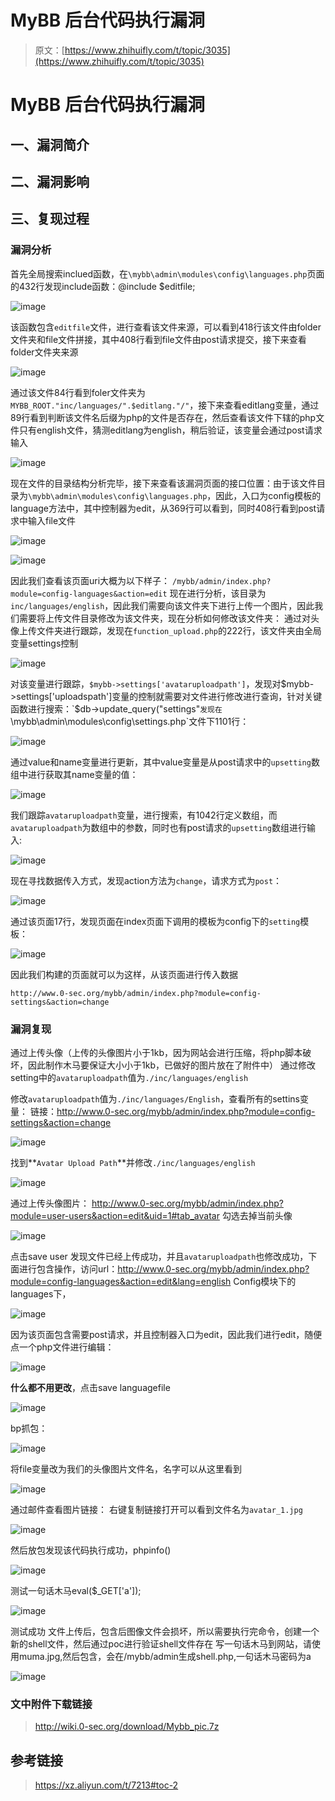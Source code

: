 # MyBB 后台代码执行漏洞

> 原文：[https://www.zhihuifly.com/t/topic/3035](https://www.zhihuifly.com/t/topic/3035)

# MyBB 后台代码执行漏洞

## 一、漏洞简介

## 二、漏洞影响

## 三、复现过程

### 漏洞分析

首先全局搜索inclued函数，在`\mybb\admin\modules\config\languages.php`页面的432行发现include函数：@include $editfile;

![image](img/d12aa297c5b248316ece99014144d817.png)

该函数包含`editfile`文件，进行查看该文件来源，可以看到418行该文件由folder文件夹和file文件拼接，其中408行看到file文件由post请求提交，接下来查看folder文件夹来源

![image](img/bca1bb46cc2160039b0f2b6f157836a4.png)

通过该文件84行看到foler文件夹为`MYBB_ROOT."inc/languages/".$editlang."/"`，接下来查看editlang变量，通过89行看到判断该文件名后缀为php的文件是否存在，然后查看该文件下辖的php文件只有english文件，猜测editlang为english，稍后验证，该变量会通过post请求输入

![image](img/355a6bcd12a5fd9e6bc9ba0c4f54beb2.png)

现在文件的目录结构分析完毕，接下来查看该漏洞页面的接口位置：由于该文件目录为`\mybb\admin\modules\config\languages.php`，因此，入口为config模板的language方法中，其中控制器为edit，从369行可以看到，同时408行看到post请求中输入file文件

![image](img/7c25b4fd0f509e54d3ef6056c9e19118.png)

![image](img/75245a79e523ee8108038561efbcbb34.png)

因此我们查看该页面uri大概为以下样子：
`/mybb/admin/index.php?module=config-languages&action=edit`
现在进行分析，该目录为`inc/languages/english`，因此我们需要向该文件夹下进行上传一个图片，因此我们需要将上传文件目录修改为该文件夹，现在分析如何修改该文件夹：
通过对头像上传文件夹进行跟踪，发现在`function_upload.php`的222行，该文件夹由全局变量settings控制

![image](img/9d0dd4342ada23dca490f93f269f89ad.png)

对该变量进行跟踪，`$mybb->settings['avataruploadpath']`，发现对$mybb->settings['uploadspath']变量的控制就需要对文件进行修改进行查询，针对关键函数进行搜索：`$db->update_query("settings"`发现在`\mybb\admin\modules\config\settings.php`文件下1101行：

![image](img/27f4b60f9b8a0e707cd427305e5a04e6.png)

通过value和name变量进行更新，其中value变量是从post请求中的`upsetting`数组中进行获取其name变量的值：

![image](img/8064f97e40a576d2b88d4b4c281e0679.png)

我们跟踪`avataruploadpath`变量，进行搜索，有1042行定义数组，而`avataruploadpath`为数组中的参数，同时也有post请求的`upsetting`数组进行输入:

![image](img/5c60e04f0089266d26aae8dbc4122dbe.png)

现在寻找数据传入方式，发现action方法为`change`，请求方式为`post`：

![image](img/eb0062a7d0717b5d2d45166e279cf6e8.png)

通过该页面17行，发现页面在index页面下调用的模板为config下的`setting`模板：

![image](img/d0ce335da01e0dfb96007ff071f259d6.png)

因此我们构建的页面就可以为这样，从该页面进行传入数据

```
http://www.0-sec.org/mybb/admin/index.php?module=config-settings&action=change 
```

### 漏洞复现

通过上传头像（上传的头像图片小于1kb，因为网站会进行压缩，将php脚本破坏，因此制作木马要保证大小小于1kb，已做好的图片放在了附件中）
通过修改setting中的`avataruploadpath`值为`./inc/languages/english`

修改`avataruploadpath`值为`./inc/languages/English`，查看所有的settins变量：
链接：http://www.0-sec.org/mybb/admin/index.php?module=config-settings&action=change

![image](img/ff6d63cb3a05695e15155231f98da9c2.png)

找到**`Avatar Upload Path`**并修改`./inc/languages/english`

![image](img/905f69ad9f8816d96c5986217c57abd2.png)

通过上传头像图片：
http://www.0-sec.org/mybb/admin/index.php?module=user-users&action=edit&uid=1#tab_avatar
勾选去掉当前头像

![image](img/b5b385c9a8dd8c22364b365511b20eeb.png)

点击save user
发现文件已经上传成功，并且`avataruploadpath`也修改成功，下面进行包含操作，访问url：http://www.0-sec.org/mybb/admin/index.php?module=config-languages&action=edit&lang=english
Config模块下的languages下，

![image](img/605fc17c507ef051d3ba9388d5c6c75a.png)

因为该页面包含需要post请求，并且控制器入口为edit，因此我们进行edit，随便点一个php文件进行编辑：

![image](img/22da3b3c5cf0cc817d8ee5d0548d8384.png)

**什么都不用更改**，点击save languagefile

![image](img/384f5987311f9678e3c68c83ae9beab5.png)

bp抓包：

![image](img/bd85787a1fa343834767ae0145056f67.png)

将file变量改为我们的头像图片文件名，名字可以从这里看到

![image](img/2cd95a4c3bb8d8912b4982969285d81d.png)

通过邮件查看图片链接：
右键复制链接打开可以看到文件名为`avatar_1.jpg`

![image](img/c81531cb6646872efabdea46826a93f4.png)

然后放包发现该代码执行成功，phpinfo()

![image](img/aaa7a7f977caed83503639aa7da625a8.png)

测试一句话木马eval($_GET['a']);

![image](img/45a27719b0dbfbcceceda023e393d47f.png)

测试成功
文件上传后，包含后图像文件会损坏，所以需要执行完命令，创建一个新的shell文件，然后通过poc进行验证shell文件存在
写一句话木马到网站，请使用muma.jpg,然后包含，会在/mybb/admin生成shell.php,一句话木马密码为a

![image](img/64c2c0b1b47e85a3de7d8138c5da9b6d.png)

### 文中附件下载链接

> http://wiki.0-sec.org/download/Mybb_pic.7z

## 参考链接

> https://xz.aliyun.com/t/7213#toc-2